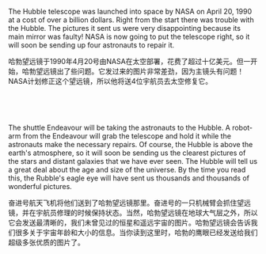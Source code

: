 The Hubble telescope was launched into space by NASA on April 20, 1990 at a cost of over a billion dollars. Right from the start there was trouble with the Hubble. The pictures it sent us were very disappointing because its main mirror was faulty! NASA is now going to put the telescope right, so it will soon be sending up four astronauts to repair it.

哈勃望远镜于1990年4月20号由NASA在太空部署，花费了超过十亿美元。但一开始，哈勃望远镜出了些问题。它发过来的图片非常差劲，因为主镜头有问题！NASA计划修正这个望远镜，所以他将送4位宇航员去太空修复它。

    

    



The shuttle Endeavour will be taking the astronauts to the Hubble. A robot-arm from the Endeavour will grab the telescope and hold it while the astronauts make the necessary repairs. Of course, the Hubble is above the earth's atmosphere, so it will soon be sending us the clearest pictures of the stars and distant galaxies that we have ever seen. The Hubble will tell us a great deal about the age and size of the universe. By the time you read this, the Rubble's eagle eye will have sent us thousands and thousands of wonderful pictures.

奋进号航天飞机将他们送到了哈勃望远镜那里。奋进号的一只机械臂会抓住望远镜，并在宇航员修理的时候保持状态。当然，哈勃望远镜在地球大气层之外，所以它会发送最清晰的，我们未曾见过的恒星和遥远宇宙的图片。哈勃望远镜会告诉我们很多关于宇宙年龄和大小的信息。当你读到这里时，哈勃的鹰眼已经发送给我们超级多张优质的图片了。
